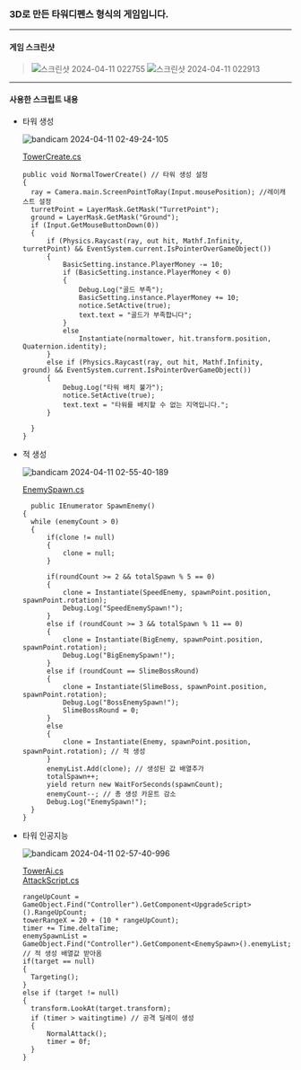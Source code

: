 ### 3D로 만든 타워디펜스 형식의 게임입니다.
---
#### 게임 스크린샷  
> ![스크린샷 2024-04-11 022755](https://github.com/Domvy/Tower-Defense/assets/90752171/89105dad-507c-4d70-af67-2a2e1f02be83)
> ![스크린샷 2024-04-11 022913](https://github.com/Domvy/Tower-Defense/assets/90752171/9598d953-f134-44c4-8322-547be58e91c4)
---
#### 사용한 스크립트 내용  
* 타워 생성
  
  ![bandicam 2024-04-11 02-49-24-105](https://github.com/Domvy/Tower-Defense/assets/90752171/f6de3eb6-abc7-4ef1-90e4-921b9e3351e2)
  
  [TowerCreate.cs](Assets/Script/GameSetting/TowerCreate.cs)  
  ```  
  public void NormalTowerCreate() // 타워 생성 설정
  {
    ray = Camera.main.ScreenPointToRay(Input.mousePosition); //레이캐스트 설정   
    turretPoint = LayerMask.GetMask("TurretPoint");
    ground = LayerMask.GetMask("Ground");
    if (Input.GetMouseButtonDown(0))
    {
        if (Physics.Raycast(ray, out hit, Mathf.Infinity, turretPoint) && EventSystem.current.IsPointerOverGameObject())
        {
            BasicSetting.instance.PlayerMoney -= 10;
            if (BasicSetting.instance.PlayerMoney < 0)
            {
                Debug.Log("골드 부족");
                BasicSetting.instance.PlayerMoney += 10;
                notice.SetActive(true);
                text.text = "골드가 부족합니다";
            }
            else
                Instantiate(normaltower, hit.transform.position, Quaternion.identity);
        }
        else if (Physics.Raycast(ray, out hit, Mathf.Infinity, ground) && EventSystem.current.IsPointerOverGameObject())
        {
            Debug.Log("타워 배치 불가");
            notice.SetActive(true);
            text.text = "타워를 배치할 수 없는 지역입니다.";
        }

    }
  }  
  ```
* 적 생성
  
  ![bandicam 2024-04-11 02-55-40-189](https://github.com/Domvy/Tower-Defense/assets/90752171/f06d1f5f-0b15-453f-996a-1fa385a315de)

  
  [EnemySpawn.cs](Assets/Script/GameSetting/EnemySpawn.cs)
  ```  
    public IEnumerator SpawnEnemy()
  {
    while (enemyCount > 0)
    {
        if(clone != null)
        {
            clone = null;
        }

        if(roundCount >= 2 && totalSpawn % 5 == 0)
        {
            clone = Instantiate(SpeedEnemy, spawnPoint.position, spawnPoint.rotation);
            Debug.Log("SpeedEnemySpawn!");
        }
        else if (roundCount >= 3 && totalSpawn % 11 == 0)
        {
            clone = Instantiate(BigEnemy, spawnPoint.position, spawnPoint.rotation);
            Debug.Log("BigEnemySpawn!");
        }
        else if (roundCount == SlimeBossRound)
        {
            clone = Instantiate(SlimeBoss, spawnPoint.position, spawnPoint.rotation);                
            Debug.Log("BossEnemySpawn!");
            SlimeBossRound = 0;
        }
        else
        {
            clone = Instantiate(Enemy, spawnPoint.position, spawnPoint.rotation); // 적 생성 
        }
        enemyList.Add(clone); // 생성된 값 배열추가
        totalSpawn++;
        yield return new WaitForSeconds(spawnCount);
        enemyCount--; // 총 생성 카운트 감소
        Debug.Log("EnemySpawn!");            
    }
  }  
  ```
* 타워 인공지능
  
  ![bandicam 2024-04-11 02-57-40-996](https://github.com/Domvy/Tower-Defense/assets/90752171/c408420b-cbdb-4fcb-840b-9d7ddf98345c)
  
  [TowerAi.cs](Assets/Script/TowerSetting/TowerAi.cs)  
  [AttackScript.cs](Assets/Script/TowerSetting/NormalAttackScript.cs)  
  ```
  rangeUpCount = GameObject.Find("Controller").GetComponent<UpgradeScript>().RangeUpCount;
  towerRangeX = 20 + (10 * rangeUpCount);
  timer += Time.deltaTime;
  enemySpawnList = GameObject.Find("Controller").GetComponent<EnemySpawn>().enemyList; // 적 생성 배열값 받아옴
  if(target == null)
  {
    Targeting();
  }
  else if (target != null)
  {
    transform.LookAt(target.transform);
    if (timer > waitingtime) // 공격 딜레이 생성
    {                
        NormalAttack();
        timer = 0f;
    }
  }  
  ```
